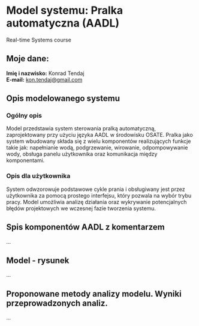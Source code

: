 # Model systemu: Pralka automatyczna (AADL)
Real-time Systems course

## Moje dane:

**Imię i nazwisko:** Konrad Tendaj  
**E-mail:** kon.tendaj@gmail.com


## Opis modelowanego systemu

### Ogólny opis
Model przedstawia system sterowania pralką automatyczną, zaprojektowany przy użyciu języka AADL w środowisku OSATE. Pralka jako system wbudowany składa się z wielu komponentów realizujących funkcje takie jak: napełnianie wodą, podgrzewanie, wirowanie, odpompowywanie wody, obsługa panelu użytkownika oraz komunikacja między komponentami.

### Opis dla użytkownika
System odwzorowuje podstawowe cykle prania i obsługiwany jest przez użytkownika za pomocą prostego interfejsu, który pozwala na wybór trybu pracy. Model umożliwia analizę działania oraz wykrywanie potencjalnych błędów projektowych we wczesnej fazie tworzenia systemu.


## Spis komponentów AADL z komentarzem 

...


## Model - rysunek

...


## Proponowane metody analizy modelu. Wyniki przeprowadzonych analiz. 

...
